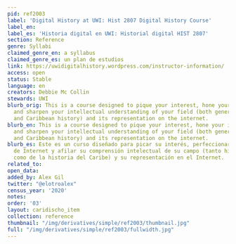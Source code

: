 ```yaml
---
pid: ref2003
label: 'Digital History at UWI: Hist 2807 Digital History Course'
label_en:
label_es: 'Historia digital en UWI: Historial digital HIST 2807'
section: Reference
genre: Syllabi
claimed_genre_en: a syllabus
claimed_genre_es: un plan de estudios
link: https://uwidigitalhistory.wordpress.com/instructor-information/
access: open
status: Stable
language: en
creators: Debbie Mc Collin
stewards: UWI
blurb_orig: This is a course designed to pique your interest, hone your internet skills
  and sharpen your intellectual understanding of your field (both general history
  and Caribbean history) and its representation on the internet.
blurb_en: This is a course designed to pique your interest, hone your internet skills
  and sharpen your intellectual understanding of your field (both general history
  and Caribbean history) and its representation on the internet.
blurb_es: Este es un curso diseñado para picar su interés, perfeccionar sus habilidades
  de Internet y afilar su comprensión intelectual de su campo (tanto historia general
  como de la historia del Caribe) y su representación en el Internet.
related_to:
open_data:
added_by: Alex Gil
twitter: "@elotroalex"
census_year: '2020'
notes:
order: '03'
layout: caridischo_item
collection: reference
thumbnail: "/img/derivatives/simple/ref2003/thumbnail.jpg"
full: "/img/derivatives/simple/ref2003/fullwidth.jpg"
---
```

